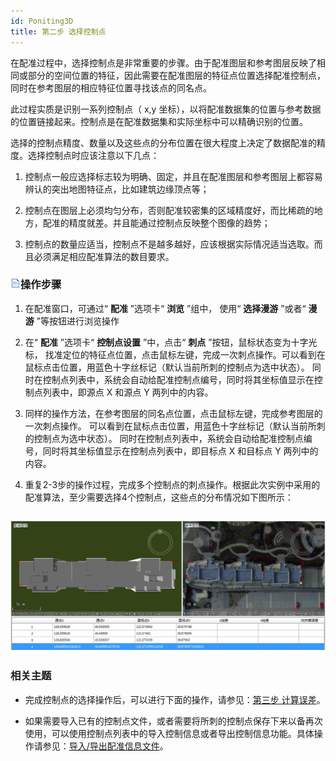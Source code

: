 ```yaml
---
id: Poniting3D
title: 第二步 选择控制点  
---  
```


在配准过程中，选择控制点是非常重要的步骤。由于配准图层和参考图层反映了相同或部分的空间位置的特征，因此需要在配准图层的特征点位置选择配准控制点，同时在参考图层的相应特征位置寻找该点的同名点。



 此过程实质是识别一系列控制点（ x,y 坐标），以将配准数据集的位置与参考数据的位置链接起来。控制点是在配准数据集和实际坐标中可以精确识别的位置。



 选择的控制点精度、数量以及这些点的分布位置在很大程度上决定了数据配准的精度。选择控制点时应该注意以下几点：



   1. 控制点一般应选择标志较为明确、固定，并且在配准图层和参考图层上都容易辨认的突出地图特征点，比如建筑边缘顶点等；

   2. 控制点在图层上必须均匀分布，否则配准较密集的区域精度好，而比稀疏的地方，配准的精度就差。并且能通过控制点反映整个图像的趋势；

   3. 控制点的数量应适当，控制点不是越多越好，应该根据实际情况适当选取。而且必须满足相应配准算法的数目要求。





 ### ![](../../img/read.gif)操作步骤



   1. 在配准窗口，可通过“ **配准** ”选项卡“ **浏览** ”组中， 使用“ **选择漫游** ”或者“ **漫游** ”等按钮进行浏览操作

   2. 在“ **配准** ”选项卡“ **控制点设置** ”中，点击“ **刺点** ”按钮，鼠标状态变为十字光标，
找准定位的特征点位置，点击鼠标左键，完成一次刺点操作。可以看到在鼠标点击位置，用蓝色十字丝标记（默认当前所刺的控制点为选中状态）。
同时在控制点列表中，系统会自动给配准控制点编号，同时将其坐标值显示在控制点列表中，即源点 X 和源点 Y 两列中的内容。

   3. 同样的操作方法，在参考图层的同名点位置，点击鼠标左键，完成参考图层的一次刺点操作。
可以看到在鼠标点击位置，用蓝色十字丝标记（默认当前所刺的控制点为选中状态）。
同时在控制点列表中，系统会自动给配准控制点编号，同时将其坐标值显示在控制点列表中，即目标点 X 和目标点 Y 两列中的内容。

   4. 重复2-3步的操作过程，完成多个控制点的刺点操作。根据此次实例中采用的配准算法，至少需要选择4个控制点，这些点的分布情况如下图所示：



 ![](img/Transformation3D_pickPoint.png)  
 ---  




 ### 相关主题



   * 完成控制点的选择操作后，可以进行下面的操作，请参见：[第三步 计算误差](CalculatError3D)。

   * 如果需要导入已有的控制点文件，或者需要将所刺的控制点保存下来以备再次使用，可以使用控制点列表中的导入控制信息或者导出控制信息功能。具体操作请参见：[导入/导出配准信息文件](importGCP3D)。


